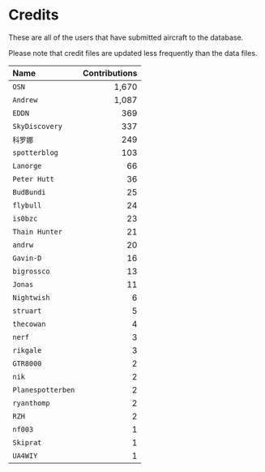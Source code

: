 ﻿# Credits

These are all of the users that have submitted aircraft to the database.

Please note that credit files are updated less frequently than the data files.

| Name              | Contributions |
| :--               | --: |
| `OSN`             | 1,670 |
| `Andrew`          | 1,087 |
| `EDDN`            | 369 |
| `SkyDiscovery`    | 337 |
| `科罗娜`             | 249 |
| `spotterblog`     | 103 |
| `Lanorge`         | 66 |
| `Peter Hutt`      | 36 |
| `BudBundi`        | 25 |
| `flybull`         | 24 |
| `is0bzc`          | 23 |
| `Thain Hunter`    | 21 |
| `andrw`           | 20 |
| `Gavin-D`         | 16 |
| `bigrossco`       | 13 |
| `Jonas`           | 11 |
| `Nightwish`       | 6 |
| `struart`         | 5 |
| `thecowan`        | 4 |
| `nerf`            | 3 |
| `rikgale`         | 3 |
| `GTR8000`         | 2 |
| `nik`             | 2 |
| `Planespotterben` | 2 |
| `ryanthomp`       | 2 |
| `RZH`             | 2 |
| `nf003`           | 1 |
| `Skiprat`         | 1 |
| `UA4WIY`          | 1 |

